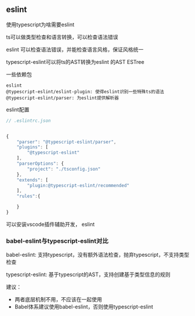 ## eslint

使用typescript为啥需要eslint

ts可以做类型检查和语言转换，可以检查语法错误

eslint 可以检查语法错误，并能检查语言风格，保证风格统一


typescript-eslint可以将ts的AST转换为eslint 的AST ESTree


一些依赖包

```
eslint
@typescript-eslint/eslint-plugin: 使得eslint识别一些特殊ts的语法
@typescript-eslint/parser: 为eslint提供解析器
```

eslint配置

```js
// .eslintrc.json


{
    "parser": "@typescript-eslint/parser",
    "plugins": [
        "@typescript-eslint"
    ],
    "parserOptions": {
        "project": "./tsconfig.json"
    },
    "extends": [
        "plugin:@typescript-eslint/recommended"
    ],
    "rules":{

    }
}
```

可以安装vscode插件辅助开发， eslint


### babel-eslint与typescript-eslint对比

babel-eslint: 支持typescript，没有额外语法检查，抛弃typescript，不支持类型检查

typescript-eslint: 基于typescript的AST，支持创建基于类型信息的规则

建议：

- 两者底层机制不用，不应该在一起使用
- Babel体系建议使用babel-eslint，否则使用typescript-eslint




